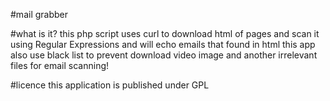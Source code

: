#mail grabber

#what is it?
this php script uses curl to download html of pages and scan it using Regular Expressions and will echo emails that found in html
this app also use black list to prevent download video image and another irrelevant files for email scanning!


#licence
this application is published under GPL
